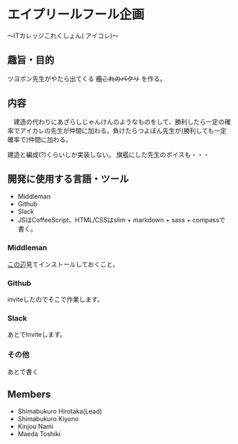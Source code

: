 # エイプリールフール企画    
〜ITカレッジこれくしょん( アイコレ)〜
## 趣旨・目的

ツヨポン先生がやたら出てくる ~~艦これのパクリ~~ を作る。 

## 内容

　建造の代わりにあざらしじゃんけんのようなものをして、勝利したら一定の確率でアイカレの先生が仲間に加わる。負けたらつよぽん先生が(勝利しても一定確率で)仲間に加わる。

建造と編成(?)くらいしか実装しない。 旗艦にした先生のボイスも・・・


## 開発に使用する言語・ツール

* Middleman
* Github
* Slack 
* JSはCoffeeScript、HTML/CSSはslim + markdown + sass + compassで書く。

### Middleman

[この辺](https://middlemanapp.com/)見てインストールしておくこと。

### Github

inviteしたのでそこで作業します。

### Slack

あとでInviteします。

### その他

あとで書く


## Members

* Shimabukuro Hirotaka(Lead)
* Shimabukuro Kiyono
* Kinjou Nami
* Maeda Toshiki
